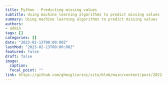 ```yaml
---
title: Python - Predicting missing values
subtitle: Using machine learning algorithms to predict missing values
summary: Using machine learning algorithms to predict missing values
authors:
- admin
tags: []
categories: []
date: "2023-02-13T00:00:00Z"
lastMod: "2023-02-13T00:00:00Z"
featured: false
draft: false
image:
  caption:
  focal_point: ""
link: https://github.com/ghmigliorini/site/blob/main/content/post/2022-12-21-predict-missing-values/index.ipynb
---
```


